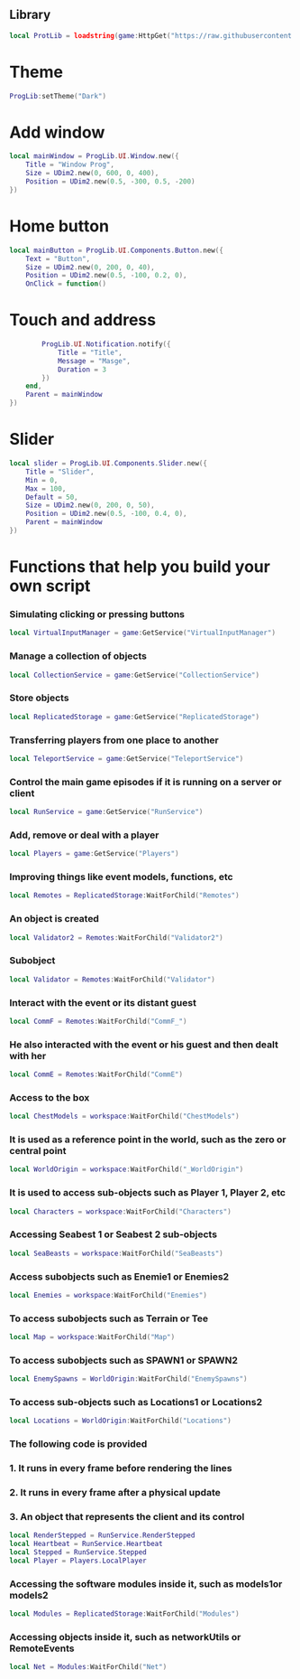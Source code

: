 ## Library 

```lua
local ProtLib = loadstring(game:HttpGet("https://raw.githubusercontent.com/PROG-404/really-/refs/heads/main/Library.lua"))()
```
# Theme
```lua
ProgLib:setTheme("Dark")
```
# Add window 

```lua
local mainWindow = ProgLib.UI.Window.new({
    Title = "Window Prog",
    Size = UDim2.new(0, 600, 0, 400),
    Position = UDim2.new(0.5, -300, 0.5, -200)
})
```
# Home button
```lua
local mainButton = ProgLib.UI.Components.Button.new({
    Text = "Button",
    Size = UDim2.new(0, 200, 0, 40),
    Position = UDim2.new(0.5, -100, 0.2, 0),
    OnClick = function()
```

# Touch and address

```lua
        ProgLib.UI.Notification.notify({
            Title = "Title",
            Message = "Masge",
            Duration = 3
        })
    end,
    Parent = mainWindow
})
```
# Slider 
```lua
local slider = ProgLib.UI.Components.Slider.new({
    Title = "Slider",
    Min = 0,
    Max = 100,
    Default = 50,
    Size = UDim2.new(0, 200, 0, 50),
    Position = UDim2.new(0.5, -100, 0.4, 0),
    Parent = mainWindow
})
```

# Functions that help you build your own script

### Simulating clicking or pressing buttons

```lua
local VirtualInputManager = game:GetService("VirtualInputManager")
```

### Manage a collection of objects

```lua
local CollectionService = game:GetService("CollectionService")
```

### Store objects

```lua
local ReplicatedStorage = game:GetService("ReplicatedStorage")
```

### Transferring players from one place to another

```lua
local TeleportService = game:GetService("TeleportService")
```

### Control the main game episodes if it is running on a server or client

```lua
local RunService = game:GetService("RunService")
```
### Add, remove or deal with a player

```lua
local Players = game:GetService("Players")
```

### Improving things like event models, functions, etc

```lua
local Remotes = ReplicatedStorage:WaitForChild("Remotes")
```

### An object is created

```lua
local Validator2 = Remotes:WaitForChild("Validator2")
```

### Subobject

```lua
local Validator = Remotes:WaitForChild("Validator")
```

### Interact with the event or its distant guest

```lua
local CommF = Remotes:WaitForChild("CommF_")
```

### He also interacted with the event or his guest and then dealt with her

```lua
local CommE = Remotes:WaitForChild("CommE")
```

### Access to the box

```lua
local ChestModels = workspace:WaitForChild("ChestModels")
```

### It is used as a reference point in the world, such as the zero or central point

```lua
local WorldOrigin = workspace:WaitForChild("_WorldOrigin")
```

### It is used to access sub-objects such as Player 1, Player 2, etc

```lua
local Characters = workspace:WaitForChild("Characters")
```

### Accessing Seabest 1 or Seabest 2 sub-objects

```lua
local SeaBeasts = workspace:WaitForChild("SeaBeasts")
```

### Access subobjects such as Enemie1 or Enemies2

```lua
local Enemies = workspace:WaitForChild("Enemies")
```

### To access subobjects such as Terrain or Tee

```lua
local Map = workspace:WaitForChild("Map")
```

### To access subobjects such as SPAWN1 or SPAWN2

```lua
local EnemySpawns = WorldOrigin:WaitForChild("EnemySpawns")
```

### To access sub-objects such as Locations1 or Locations2

```lua
local Locations = WorldOrigin:WaitForChild("Locations")
```
### The following code is provided 
### 1. It runs in every frame before rendering the lines
### 2. It runs in every frame after a physical update 
### 3. An object that represents the client and its control

```lua
local RenderStepped = RunService.RenderStepped
local Heartbeat = RunService.Heartbeat
local Stepped = RunService.Stepped
local Player = Players.LocalPlayer
```

### Accessing the software modules inside it, such as models1or models2

```lua
local Modules = ReplicatedStorage:WaitForChild("Modules")
```

### Accessing objects inside it, such as networkUtils or RemoteEvents
```lua
local Net = Modules:WaitForChild("Net")
```
